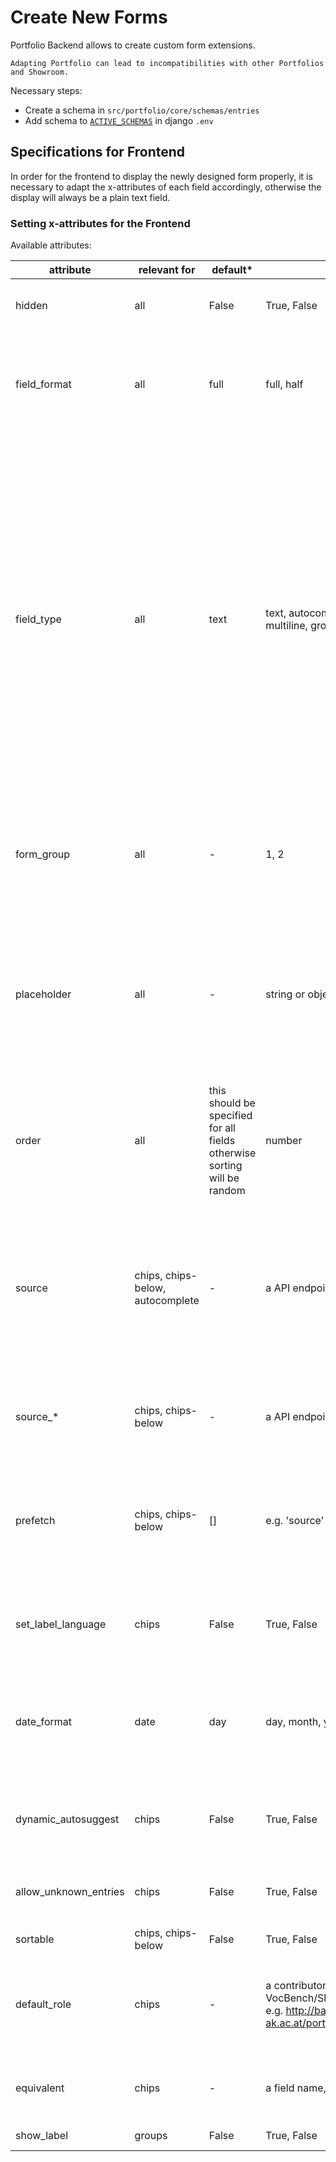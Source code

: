 # Create New Forms

Portfolio Backend allows to create custom form extensions.

```{warning}
Adapting Portfolio can lead to incompatibilities with other Portfolios and Showroom.
```

Necessary steps:

- Create a schema in `src/portfolio/core/schemas/entries`
- Add schema to [`ACTIVE_SCHEMAS`](./configuration.md#active_schemas) in django `.env`

## Specifications for Frontend

In order for the frontend to display the newly designed form properly, it is necessary to adapt the x-attributes
of each field accordingly, otherwise the display will always be a plain text field.

### Setting x-attributes for the Frontend

Available attributes:

| attribute             | relevant for                     | default\*                                                                | allowed values                                                                                                                 | description                                                                                                                                                                                                                                                                                                                                                                                                                                                                                                                                                                                                                                                       |
| --------------------- | -------------------------------- | ------------------------------------------------------------------------ | ------------------------------------------------------------------------------------------------------------------------------ | ----------------------------------------------------------------------------------------------------------------------------------------------------------------------------------------------------------------------------------------------------------------------------------------------------------------------------------------------------------------------------------------------------------------------------------------------------------------------------------------------------------------------------------------------------------------------------------------------------------------------------------------------------------------- |
| hidden                | all                              | False                                                                    | True, False                                                                                                                    | indicate if this data attribute should be considered for form creation (e.g. true for id)                                                                                                                                                                                                                                                                                                                                                                                                                                                                                                                                                                         |
| field_format          | all                              | full                                                                     | full, half                                                                                                                     | specify if the field should fill full width or half in a form<br> (in case it is a 'half' field make sure it has a second 'half' field as well, otherwise the space will be empty)                                                                                                                                                                                                                                                                                                                                                                                                                                                                                |
| field_type            | all                              | text                                                                     | text, autocomplete, chips, chips-below, date, multiline, group                                                                 | which kind of field should be shown front-end:<br>**text**: simple text field<br> **autocomplete**: text field with autocomplete functionality (source needed!)<br> **chips**: input field with options (optional: dynamic autocomplete) that creates chips out of selected options<br>(if single or multi chips will be determined automatically from field type being an array or object)<br> **chips-below**: same as chips, however chips are not added inline but below the input field<br> **date**: a date field (different formats)<br> **multiline**: a multiline text field<br> **group**: indicates that the fields specified within should be grouped |
| form_group            | all                              | -                                                                        | 1, 2                                                                                                                           | specify this value if you want your form separated upon type selection - all fields with '1' will stay on top, all fields with value '2' with move below the type specific fields                                                                                                                                                                                                                                                                                                                                                                                                                                                                                 |
| placeholder           | all                              | -                                                                        | string or object                                                                                                               | Add a placeholder displayed in the input field<br> A string for all fields except date fields - there it should be an object with 'date' and (if necessary) 'time' attributes that contain the relevant string<br> default placeholder ('Enter xxx') can be added with utils function `placeholder_lazy(label)`                                                                                                                                                                                                                                                                                                                                                   |
| order                 | all                              | this should be specified for all fields otherwise sorting will be random | number                                                                                                                         | this will specify the order in which the fields are displayed in the form                                                                                                                                                                                                                                                                                                                                                                                                                                                                                                                                                                                         |
| source                | chips, chips-below, autocomplete | -                                                                        | a API endpoint                                                                                                                 | if the field has a autocomplete functionality (autocomplete field or dynamic chips inputs (`dynamic_autosuggest = true`) or options (`dynamic_autosuggest = false`) this route is **required** to fetch these options<br> (the base url for the API is specified in the front end configuration)                                                                                                                                                                                                                                                                                                                                                                  |
| source\_\*            | chips, chips-below               | -                                                                        | a API endpoint                                                                                                                 | as above, to specify additional sources (URLs) for prefetching<br> (e.g. used for text types --> source_type or roles --> source_roles)                                                                                                                                                                                                                                                                                                                                                                                                                                                                                                                           |
| prefetch              | chips, chips-below               | \[\]                                                                     | e.g. 'source'                                                                                                                  | specify the attributes that contain an URL where options should be prefetched (=for chips inputs that are not dynamic!)<br> (for the example above e.g. 'source', 'source_types', 'source_roles')                                                                                                                                                                                                                                                                                                                                                                                                                                                                 |
| set_label_language    | chips                            | False                                                                    | True, False                                                                                                                    | specify if the field data have language specific content (e.g. { 'en': 'xxx', 'de': 'yyy' })<br> (e.g. true for languages or materials fields)                                                                                                                                                                                                                                                                                                                                                                                                                                                                                                                    |
| date_format           | date                             | day                                                                      | day, month, year, date_year                                                                                                    | the format of the date field, if day, month or year it will only be possible to enter those, if date_year switch buttons will be displayed to allow switching between day and year format                                                                                                                                                                                                                                                                                                                                                                                                                                                                         |
| dynamic_autosuggest   | chips                            | False                                                                    | True, False                                                                                                                    | define if chips should have a dynamic autocomplete --> this means matching results are live fetched from the API on user input                                                                                                                                                                                                                                                                                                                                                                                                                                                                                                                                    |
| allow_unknown_entries | chips                            | False                                                                    | True, False                                                                                                                    | define if only options available in the chips input drop down can be used or user can just enter any string                                                                                                                                                                                                                                                                                                                                                                                                                                                                                                                                                       |
| sortable              | chips, chips-below               | False                                                                    | True, False                                                                                                                    | should chips be sortable                                                                                                                                                                                                                                                                                                                                                                                                                                                                                                                                                                                                                                          |
| default_role          | chips                            | -                                                                        | a contributors uri (as defined in VocBench/Skosmos) <br> e.g. http://base.uni-ak.ac.at/portfolio/vocabulary/software_developer | this is relevant for all contributors related fields, in order to save the relevant role, a uri needs to be specified here<br> can be done with `function get_uri(role)`                                                                                                                                                                                                                                                                                                                                                                                                                                                                                          |
| equivalent            | chips                            | -                                                                        | a field name, e.g. 'contributors'                                                                                              | attribute to indicate that this field is connected to more general field (atm only used for contributors)                                                                                                                                                                                                                                                                                                                                                                                                                                                                                                                                                         |
| show_label            | groups                           | False                                                                    | True, False                                                                                                                    | indicates if field groups should have a label                                                                                                                                                                                                                                                                                                                                                                                                                                                                                                                                                                                                                     |
